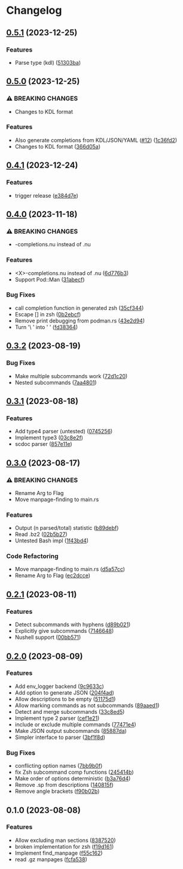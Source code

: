 # Changelog

## [0.5.1](https://github.com/ysthakur/man-completions/compare/v0.5.0...v0.5.1) (2023-12-25)


### Features

* Parse type (kdl) ([51303ba](https://github.com/ysthakur/man-completions/commit/51303ba11620b17df9a7e325df89ebb4aa221e18))

## [0.5.0](https://github.com/ysthakur/man-completions/compare/v0.4.1...v0.5.0) (2023-12-25)


### ⚠ BREAKING CHANGES

* Changes to KDL format

### Features

* Also generate completions from KDL/JSON/YAML ([#12](https://github.com/ysthakur/man-completions/issues/12)) ([1c36fd2](https://github.com/ysthakur/man-completions/commit/1c36fd2a32b266b35e40840bcc84ee1ff7b52a78))
* Changes to KDL format ([366d05a](https://github.com/ysthakur/man-completions/commit/366d05aa009ed9d433813479d0941da5ba0f5a5c))

## [0.4.1](https://github.com/ysthakur/man-completions/compare/v0.4.0...v0.4.1) (2023-12-24)


### Features

* trigger release ([e384d7e](https://github.com/ysthakur/man-completions/commit/e384d7e24dc4ddf4fdf3f2643a4aa88348a8d04a))

## [0.4.0](https://github.com/ysthakur/man-completions/compare/v0.3.2...v0.4.0) (2023-11-18)


### ⚠ BREAKING CHANGES

* <X>-completions.nu instead of <X>.nu

### Features

* &lt;X&gt;-completions.nu instead of <X>.nu ([6d776b3](https://github.com/ysthakur/man-completions/commit/6d776b3e3700e6243f7cb4da82beb03c5b3968f8))
* Support Pod::Man ([31abecf](https://github.com/ysthakur/man-completions/commit/31abecf639aadf47b184cc37945f90cbf35f096c))


### Bug Fixes

* call completion function in generated zsh ([35cf344](https://github.com/ysthakur/man-completions/commit/35cf3442d760f14dbfde42a1bafe24502b4155b3))
* Escape [] in zsh ([0b2ebcf](https://github.com/ysthakur/man-completions/commit/0b2ebcf28ed58a8037bbdb4930f1a69f754957a9))
* Remove print debugging from podman.rs ([43e2d94](https://github.com/ysthakur/man-completions/commit/43e2d945d65745fdc783e61ead010b3d0101b585))
* Turn '\ ' into ' ' ([fd38364](https://github.com/ysthakur/man-completions/commit/fd3836428900ef0f7f863a2aa8ac8a6cb49ebc88))

## [0.3.2](https://github.com/ysthakur/man-completions/compare/v0.3.1...v0.3.2) (2023-08-19)


### Bug Fixes

* Make multiple subcommands work ([72d1c20](https://github.com/ysthakur/man-completions/commit/72d1c20f24ebb88a03ff6efdb5f049670c818ea1))
* Nested subcommands ([7aa4801](https://github.com/ysthakur/man-completions/commit/7aa4801c83d06ac5285acdc15ed6758c709df481))

## [0.3.1](https://github.com/ysthakur/man-completions/compare/v0.3.0...v0.3.1) (2023-08-18)


### Features

* Add type4 parser (untested) ([0745256](https://github.com/ysthakur/man-completions/commit/074525613fa89597d9ae6ad9ee5b86b16e8e4ed1))
* Implement type3 ([03c8e2f](https://github.com/ysthakur/man-completions/commit/03c8e2fcf9c1f0c75e2d9dfa21340f05c938d7b8))
* scdoc parser ([857e11e](https://github.com/ysthakur/man-completions/commit/857e11ee31f6a734124cf063a9593f07187b6a7a))

## [0.3.0](https://github.com/ysthakur/man-completions/compare/v0.2.1...v0.3.0) (2023-08-17)


### ⚠ BREAKING CHANGES

* Rename Arg to Flag
* Move manpage-finding to main.rs

### Features

* Output (n parsed/total) statistic ([b89debf](https://github.com/ysthakur/man-completions/commit/b89debf1c077ee3ca95011c9f50e60242a31f6b3))
* Read .bz2 ([02b5b27](https://github.com/ysthakur/man-completions/commit/02b5b27337e6c97ae6cd528b01071d47bd2ee9c0))
* Untested Bash impl ([1f43bd4](https://github.com/ysthakur/man-completions/commit/1f43bd47c87fb1496176db9c40a53ad11785be43))


### Code Refactoring

* Move manpage-finding to main.rs ([d5a57cc](https://github.com/ysthakur/man-completions/commit/d5a57cc1c59d30efc52c500bf297f546e89a1b7e))
* Rename Arg to Flag ([ec2dcce](https://github.com/ysthakur/man-completions/commit/ec2dcce0c57e3ac52883f2724f997b35859fa4b2))

## [0.2.1](https://github.com/ysthakur/man-completions/compare/v0.2.0...v0.2.1) (2023-08-11)


### Features

* Detect subcommands with hyphens ([d89b021](https://github.com/ysthakur/man-completions/commit/d89b0212fcf58794bf0584f55a59e84db9b29d6e))
* Explicitly give subcommands ([7146648](https://github.com/ysthakur/man-completions/commit/714664835f299d7e86589cd5d009fd816345f9ea))
* Nushell support ([00bb571](https://github.com/ysthakur/man-completions/commit/00bb571955444876eb378e0076ce4b2ca09ecf78))

## [0.2.0](https://github.com/ysthakur/man-completions/compare/v0.1.0...v0.2.0) (2023-08-09)


### Features

* Add env_logger backend ([9c9633c](https://github.com/ysthakur/man-completions/commit/9c9633ce450cdba09af39110ab1b1d876669beba))
* Add option to generate JSON ([204f4ad](https://github.com/ysthakur/man-completions/commit/204f4ad8a4547b3be43e1724593f654f75fd8a26))
* Allow descriptions to be empty ([51175d1](https://github.com/ysthakur/man-completions/commit/51175d13180ab6eacc62be1fd9fb128bd854e5a2))
* Allow marking commands as not subcommands ([89aaed1](https://github.com/ysthakur/man-completions/commit/89aaed1d73fca9ef5e4d3b80690f1171a58a18a8))
* Detect and merge subcommands ([33c8ed5](https://github.com/ysthakur/man-completions/commit/33c8ed54a11e0ce099cad0d9eca6189162da436f))
* Implement type 2 parser ([cef1e21](https://github.com/ysthakur/man-completions/commit/cef1e21546e837df7467985a493ef50504b3aaff))
* include or exclude multiple commands ([77471e4](https://github.com/ysthakur/man-completions/commit/77471e4c151d83fa14131e99e8ec8fe9234d0192))
* Make JSON output subcommands ([85887da](https://github.com/ysthakur/man-completions/commit/85887da3434a9ca9ea40506653281ee71786e1ae))
* Simpler interface to parser ([3bf1f8d](https://github.com/ysthakur/man-completions/commit/3bf1f8d5f322cdd1fa1e72b8d2d20252a291e4a2))


### Bug Fixes

* conflicting option names ([7bb9b0f](https://github.com/ysthakur/man-completions/commit/7bb9b0f019eb46cc0fccbf0ba18a20648bd3d452))
* fix Zsh subcommand comp functions ([245414b](https://github.com/ysthakur/man-completions/commit/245414b06bbe4230d9ef391ba25e37b1c8779a91))
* Make order of options deterministic ([b3a76d4](https://github.com/ysthakur/man-completions/commit/b3a76d4af325489553e6dc5be921ee08b4606b52))
* Remove .sp from descriptions ([140815f](https://github.com/ysthakur/man-completions/commit/140815f08a1f9f09f435ca8082a7659135a817a0))
* Remove angle brackets ([f90b02b](https://github.com/ysthakur/man-completions/commit/f90b02b00947705d2bf8a066b3e53a12a0bd2882))

## 0.1.0 (2023-08-08)


### Features

* Allow excluding man sections ([8387520](https://github.com/ysthakur/man-completions/commit/8387520e4add4ee96969f644d08fb6ed6e301d95))
* broken implementation for zsh ([f19d161](https://github.com/ysthakur/man-completions/commit/f19d1611ff480f9e8503e8d5083a0f5826888285))
* Implement find_manpage ([f55c162](https://github.com/ysthakur/man-completions/commit/f55c162d721cc9a2a6b10c6c214383933393246e))
* read .gz manpages ([fcfa538](https://github.com/ysthakur/man-completions/commit/fcfa5389ad630e0ad71fb7838cc9dc7e780a194c))
